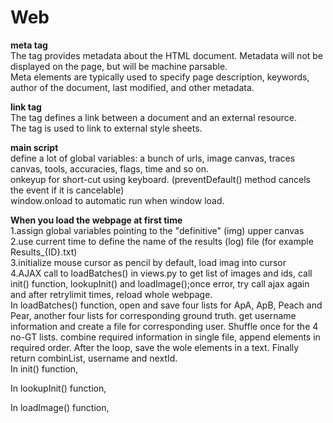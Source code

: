 # Web    
<b> meta tag </b>     
The <meta> tag provides metadata about the HTML document. Metadata will not be displayed on the page, but will be machine parsable.     
Meta elements are typically used to specify page description, keywords, author of the document, last modified, and other metadata.      

<b> link tag </b>   
The <link> tag defines a link between a document and an external resource.      
The <link> tag is used to link to external style sheets.        

<b> main script </b>   
define a lot of global variables: a bunch of urls, image canvas, traces canvas, tools, accuracies, flags, time and so on.        
onkeyup for short-cut using keyboard. (preventDefault() method cancels the event if it is cancelable)    
window.onload to automatic run when window load. 




<b> When you load the webpage at first time </b>   
1.assign global variables pointing to the "definitive" (img) upper canvas    
2.use current time to define the name of the results (log) file (for example Results_{ID}.txt)    
3.initialize mouse cursor as pencil by default, load imag into cursor   
4.AJAX call to loadBatches() in views.py to get list of images and ids, call init() function, lookupInit() and loadImage();once error, try call ajax again and after retrylimit times, reload whole webpage.          
In loadBatches() function, open and save four lists for ApA, ApB, Peach and Pear, another four lists for corresponding ground truth. get username information and create a file for corresponding user. Shuffle once for the 4 no-GT lists. combine required information in single file, append elements in required order. After the loop, save the wole elements in a text. Finally return combinList, username and nextId.            
In init() function,  

In lookupInit() function,    

In loadImage() function,   
